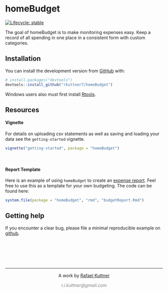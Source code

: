 
<!-- README.md is generated from README.Rmd. Please edit that file -->

# homeBudget

<!-- badges: start -->

[![Lifecycle:
stable](https://img.shields.io/badge/lifecycle-stable-brightgreen.svg)](https://www.tidyverse.org/lifecycle/#stable)
<!-- badges: end -->

The goal of homeBudget is to make monitoring expenses easy. Keep a
record of all spending in one place in a consistent form with custom
categories.

## Installation

You can install the development version from
[GitHub](https://github.com/) with:

``` r
# install.packages("devtools")
devtools::install_github("rkuttner7/homeBudget")
```

Windows users also must first install
[Rtools](http://cran.rstudio.com/bin/windows/Rtools/).

## Resources

#### Vignette

For details on uploading csv statements as well as saving and loading
your data see the `getting-started` vignette.

``` r
vignette("getting-started", package = "homeBudget")
```

<br>

#### Report Template

Here is an example of using `homeBudget` to create an [expense
report](https://rawcdn.githack.com/rkuttner7/homeBudget/2db2acb41b365d97f96192f5ae6b3d1fe4c9ea6e/inst/rmd/budgetReport.html).
Feel free to use this as a template for your own budgeting. The code can
be found here:

``` r
system.file(package = "homeBudget", "rmd", "budgetReport.Rmd")
```

## Getting help

If you encounter a clear bug, please file a minimal reproducible example
on [github](https://github.com/rkuttner7/homeBudget/issues).

## <br>

&nbsp;
<hr />
<p style="text-align: center;">A work by <a href="https://github.com/rkuttner7/">Rafael Kuttner</a></p>
<p style="text-align: center;"><span style="color: #808080;"><em>r.i.kuttner@gmail.com</em></span></p>

<!-- Add icon library -->
<link rel="stylesheet" href="https://cdnjs.cloudflare.com/ajax/libs/font-awesome/4.7.0/css/font-awesome.min.css">

<!-- Add font awesome icons -->
<p style="text-align: center;">
    <a href="https://twitter.com/radjipoh" class="fa fa-twitter"></a>
    <a href="https://www.linkedin.com/in/rkuttnerAnalyst/" class="fa fa-linkedin"></a>
    <a href="https://github.com/rkuttner7/" class="fa fa-github"></a>
</p>

&nbsp;
